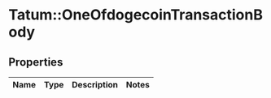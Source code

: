 # Tatum::OneOfdogecoinTransactionBody

## Properties
Name | Type | Description | Notes
------------ | ------------- | ------------- | -------------

